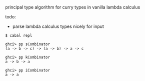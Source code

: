 
principal type algorithm for curry types in vanilla lambda calculus

todo:
- parse lambda calculus types nicely for input

```
$ cabal repl

ghci> pp sCombinator
(a -> b -> c) -> (a -> b) -> a -> c

ghci> pp kCombinator
a -> b -> a

ghci> pp iCombinator
a -> a
```
